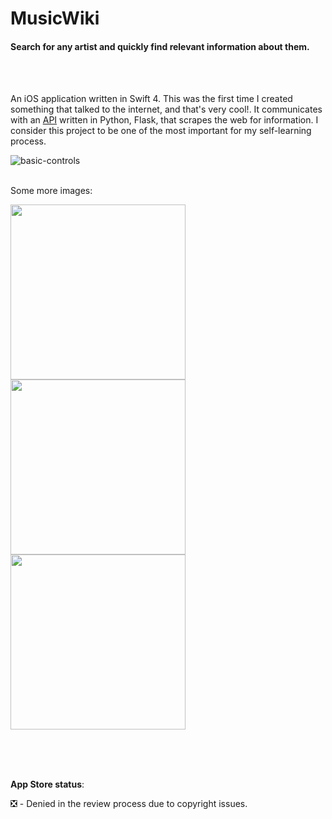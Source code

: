 # MusicWiki 
#### Search for any artist and quickly find relevant information about them. 

</br>
</br>

An iOS application written in Swift 4. This was the first time I created something that talked to the internet, and that's very cool!. It communicates with an <a href="https://github.com/bartekspitza/musicwikiapi">API</a> written in Python, Flask, that scrapes the web for information. I consider this project to be one of the most important for my self-learning process.

![basic-controls](https://github.com/bartekspitza/Music-Wiki/blob/master/assets/demo.gif?raw=true)

<br>
Some more images:
<br>

<img src="https://github.com/bartekspitza/musicwiki/blob/master/assets/Home5.5-inch---Screen-05.png" width="280"> <img src="https://github.com/bartekspitza/musicwiki/blob/master/assets/Artist5.5-inch---Screen-05.png" width="280"> <img src="https://github.com/bartekspitza/musicwiki/blob/master/assets/Artist-desc5.5-inch---Screen-05.png" width="280">

</br>
</br>
</br>

**App Store status**:

❎ - Denied in the review process due to copyright issues.
